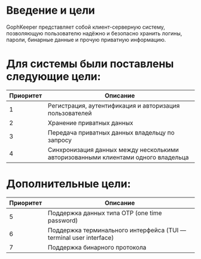 # Введение и цели

GophKeeper представляет собой клиент-серверную систему, позволяющую пользователю надёжно и безопасно хранить логины, пароли, бинарные данные и прочую приватную информацию.

# Для системы были поставлены следующие цели:


| Приоритет | Описание                                                                          |
|-----------|-----------------------------------------------------------------------------------|
| 1         | Регистрация, аутентификация и авторизация пользователей                           |
| 2         | Хранение приватных данных                                                         |
| 3         | Передача приватных данных владельцу по запросу                                    |
| 4         | Синхронизация данных между несколькими авторизованными клиентами одного владельца |

# Дополнительные цели:

| Приоритет | Описание                                                           |
|-----------|--------------------------------------------------------------------|
| 5         | Поддержка данных типа OTP (one time password)                      |
| 6         | Поддержка терминального интерфейса (TUI — terminal user interface) |
| 7         | Поддержка бинарного протокола                                      |
